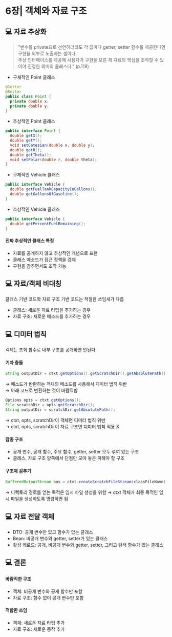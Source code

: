 # 6장| 객체와 자료 구조

## 💻 자료 추상화

> "변수를 private으로 선언하더라도 각 값마다 getter, setter 함수를 제공한다면 구현을 외부로 노출하는 셈이다.<br>추상 인터페이스를 제공해 사용자가 구현을 모른 채 자료의 핵심을 조작할 수 있어야 진정한 의미의 클래스다." (p.119)

* 구체적인 Point 클래스
```java
@Getter
@Setter
public class Point {
  private double x;
  private double y;
}
```

* 추상적인 Point 클래스
```java
public interface Point {
  double getX();
  double getY();
  void setCatesian(double x, double y);
  double getR();
  double getTheta();
  void setPolar(double r, double theta);
}
```

* 구체적인 Vehicle 클래스
```java
public interface Vehicle {
  double getFuelTankCapacityInGallons();
  double getGallonsOfGasoline();
}
```

* 추상적인 Vehicle 클래스
```java
public interface Vehicle {
  double getPercentFuelRemaining();
}
```

#### 진짜 추상적인 클래스 특징
- 자료를 공개하지 않고 추상적인 개념으로 표현
- 클래스 메소드가 접근 정책을 강제
- 구현을 감추면서도 조작 가능

## 💻 자료/객체 비대칭
클래스 기반 코드와 자료 구조 기반 코드는 적절한 쓰임새가 다름
* 클래스: 새로운 자료 타입을 추가하는 경우
* 자료 구조: 새로운 메소드를 추가하는 경우

## 💻 디미터 법칙
객체는 조회 함수로 내부 구조를 공개하면 안된다.

#### 기차 충돌

```java
String outputDir = ctxt.getOptions().getScratchDir().getAbsolutePath();
```
→ 메소드가 반환하는 객체의 메소드를 사용해서 디미터 법칙 위반<br>
→ 아래 코드로 변환하는 것이 바람직함

```java
Options opts = ctxt.getOptions();
File scratchDir = opts.getScratchDir();
String outputDir = scratchDir.getAbsolutePath();
```
→ ctxt, opts, scratchDir이 객체면 디미터 법칙 위반<br>
→ ctxt, opts, scratchDir이 자료 구조면 디미터 법칙 적용 X<br>

#### 잡종 구조
* 공개 변수, 공개 함수, 주요 함수, getter, setter 모두 섞여 있는 구조
* 클래스, 자료 구조 양쪽에서 단점만 모아 놓은 피해야 할 구조

#### 구조체 감추기
```java
BufferedOutputStream bos = ctxt.createScratchFileStream(classFileName);
```
→ 디렉토리 경로를 얻는 목적은 임시 파일 생성을 위함
→ ctxt 객체가 최종 목적인 임시 파일을 생성하도록 명령하면 됨

## 💻 자료 전달 객체

* DTO: 공개 변수만 있고 함수가 없는 클래스
* Bean: 비공개 변수와 getter, setter가 있는 클래스
* 활성 케로드: 공개, 비공개 변수와 getter, setter, 그리고 탐색 함수가 있는 클래스

## 💻 결론

#### 바람직한 구조
* 객체: 비공개 변수와 공개 함수만 포함
* 자료 구조: 함수 없이 공개 변수만 포함

#### 적합한 쓰임
* 객체: 새로운 자료 타입 추가
* 자료 구조: 새로운 동작 추가

